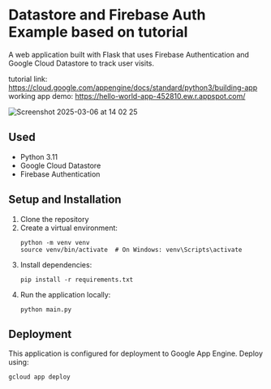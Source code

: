 # Datastore and Firebase Auth Example based on tutorial

A web application built with Flask that uses Firebase Authentication and Google Cloud Datastore to track user visits.

tutorial link: https://cloud.google.com/appengine/docs/standard/python3/building-app <br />
working app demo: https://hello-world-app-452810.ew.r.appspot.com/

![Screenshot 2025-03-06 at 14 02 25](https://github.com/user-attachments/assets/f9865d6b-4d08-41e7-8ecd-a8edfa34ec36)

## Used

- Python 3.11
- Google Cloud Datastore
- Firebase Authentication

## Setup and Installation

1. Clone the repository
2. Create a virtual environment:
   ```
   python -m venv venv
   source venv/bin/activate  # On Windows: venv\Scripts\activate
   ```
3. Install dependencies:
   ```
   pip install -r requirements.txt
   ```
4. Run the application locally:
   ```
   python main.py
   ```
   
## Deployment

This application is configured for deployment to Google App Engine. Deploy using:

```
gcloud app deploy
```
